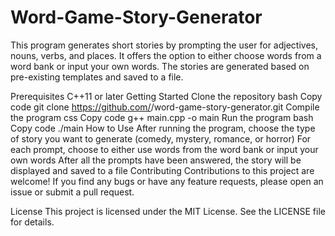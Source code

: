 # Word-Game-Story-Generator
This program generates short stories by prompting the user for adjectives, nouns, verbs, and places. It offers the option to either choose words from a word bank or input your own words. The stories are generated based on pre-existing templates and saved to a file.

Prerequisites
C++11 or later
Getting Started
Clone the repository
bash
Copy code
git clone https://github.com/<USERNAME>/word-game-story-generator.git
Compile the program
css
Copy code
g++ main.cpp -o main
Run the program
bash
Copy code
./main
How to Use
After running the program, choose the type of story you want to generate (comedy, mystery, romance, or horror)
For each prompt, choose to either use words from the word bank or input your own words
After all the prompts have been answered, the story will be displayed and saved to a file
Contributing
Contributions to this project are welcome! If you find any bugs or have any feature requests, please open an issue or submit a pull request.

License
This project is licensed under the MIT License. See the LICENSE file for details.
